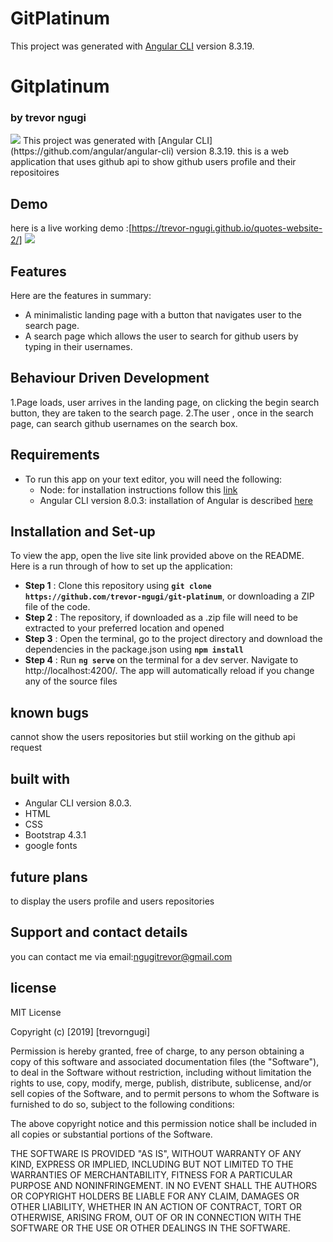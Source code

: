 # GitPlatinum

This project was generated with [Angular CLI](https://github.com/angular/angular-cli) version 8.3.19.

# Gitplatinum
### by trevor ngugi
<img src="src/assests/icon.jpeg">
This project was generated with [Angular CLI](https://github.com/angular/angular-cli) version 8.3.19.
this is a web application that uses  github api to show github users profile and their repositoires

## Demo

here is a live working demo :[https://trevor-ngugi.github.io/quotes-website-2/]
<img src="src/assests/web.png">

## Features
Here are the features in summary:
* A minimalistic landing page with a button that navigates user to the search page.
* A search page which allows the user to search for github users by typing in their usernames.

## Behaviour Driven Development
1.Page loads, user arrives in the landing page, on clicking the begin search button, they are taken to the search page. 
2.The user , once in the search page, can search github usernames on the search box.

## Requirements
* To run this app on your text editor, you will need the following:
    * Node: for installation instructions follow this [link](https://nodejs.org/en/download/)
    * Angular CLI version 8.0.3: installation of Angular is described [here](https://www.c-sharpcorner.com/article/three-steps-to-install-angular-and-create-first-hello-world-angular-app/)  

## Installation and Set-up
To view the app, open the live site link provided above on the README.
Here is a run through of how to set up the application:
* **Step 1** : Clone this repository using **`git clone https://github.com/trevor-ngugi/git-platinum`**, or downloading a ZIP file of the code.
* **Step 2** : The repository, if downloaded as a .zip file will need to be extracted to your preferred location and opened
* **Step 3** : Open the terminal, go to the project directory and download the dependencies in the package.json using **`npm install`**
* **Step 4** : Run **`ng serve`** on the terminal for a dev server. Navigate to http://localhost:4200/. The app will automatically reload if you change any of the source files




## known bugs

cannot show the users repositories but stiil working on the github api request 

## built with

* Angular CLI version 8.0.3.
* HTML  
* CSS
* Bootstrap 4.3.1
* google fonts

## future plans

to display the users profile and users repositories

## Support and contact details

you can contact me via email:ngugitrevor@gmail.com

## license

MIT License

Copyright (c) [2019] [trevorngugi]

Permission is hereby granted, free of charge, to any person obtaining a copy of this software and associated documentation files (the "Software"), to deal in the Software without restriction, including without limitation the rights to use, copy, modify, merge, publish, distribute, sublicense, and/or sell copies of the Software, and to permit persons to whom the Software is furnished to do so, subject to the following conditions:

The above copyright notice and this permission notice shall be included in all copies or substantial portions of the Software.

THE SOFTWARE IS PROVIDED "AS IS", WITHOUT WARRANTY OF ANY KIND, EXPRESS OR IMPLIED, INCLUDING BUT NOT LIMITED TO THE WARRANTIES OF MERCHANTABILITY, FITNESS FOR A PARTICULAR PURPOSE AND NONINFRINGEMENT. IN NO EVENT SHALL THE AUTHORS OR COPYRIGHT HOLDERS BE LIABLE FOR ANY CLAIM, DAMAGES OR OTHER LIABILITY, WHETHER IN AN ACTION OF CONTRACT, TORT OR OTHERWISE, ARISING FROM, OUT OF OR IN CONNECTION WITH THE SOFTWARE OR THE USE OR OTHER DEALINGS IN THE SOFTWARE.